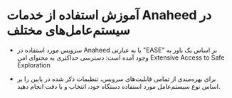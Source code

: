 # آموزش استفاده از خدمات Anaheed در سیستم‌عامل‌های مختلف

- سرویس مورد استفاده در Anaheed یا به عبارتی "EASE" بر اساس یک باور به وجود آمده است: دسترسی حداکثری به محتوای امن Extensive Access to Safe Exploration

- برای بهره‌مندی از تمامی قابلیت‌های سرویس، تنظیمات ذکر شده در پایین را بر اساس نوع سیستم‌عامل مورد استفاده دستگاه خود، انتخاب و با دقت انجام دهید. 
